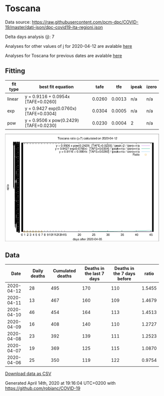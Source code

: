 # Toscana

Data source: https://raw.githubusercontent.com/pcm-dpc/COVID-19/master/dati-json/dpc-covid19-ita-regioni.json

Delta days analysis (j): 7

Analyses for other values of j for 2020-04-12 are avalable [here](../2020-04-12/README.md)

Analyses for Toscana for previous dates are avalable [here](../README.md)

## Fitting 
|fit type|best fit equation|tafe|tfe|ipeak|izero|
|-------|-----|--------|------|---|---|
|linear|y = 0.9116 + 0.0954x  [TAFE=0.0260]|0.0260|0.0013|n/a|n/a|
|exp|y = 0.9427 exp(0.0760x)  [TAFE=0.0304]|0.0304|0.0005|n/a|n/a|
|pow|y = 0.9506 x pow(0.2429)  [TAFE=0.0230]|0.0230|0.0004|2|n/a|

![Plot](COVID-19_toscana_j7_2020-04-12.png)

## Data
|Date|Daily deaths|Cumulated deaths|Deaths in the last 7 days|Deaths in the 7 days before|ratio|
|----|----------|-----------|-------|--------------------|-----|
|2020-04-12|28|495|170|110|1.5455|
|2020-04-11|13|467|160|109|1.4679|
|2020-04-10|46|454|164|113|1.4513|
|2020-04-09|16|408|140|110|1.2727|
|2020-04-08|23|392|139|111|1.2523|
|2020-04-07|19|369|125|115|1.0870|
|2020-04-06|25|350|119|122|0.9754|

[Download data as CSV](COVID-19_toscana_j7_2020-04-12.csv)

Generated April 14th, 2020 at 19:16:04 UTC+0200 with https://github.com/robianc/COVID-19
